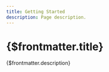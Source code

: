 ```yaml
---
title: Getting Started
description: Page description.
---
```


# {$frontmatter.title}

{$frontmatter.description}
